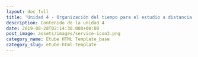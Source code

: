 ```yaml
---
layout: doc_full
title: 'Unidad 4 - Organización del tiempo para el estudio a distancia'
description: Contenido de la unidad 4
date: 2019-08-28T02:14:30.000+00:00
post_image: assets/images/service-icon3.png
category_name: Etube HTML Template_base
category_slug: etube-html-template
---
```

<p align="justify"></p>
<p align="justify"></p>
<p align="justify"></p>
<p align="justify"></p>
<p align="justify"></p>
<p align="justify"></p>
<p align="justify"></p>
<p align="justify"></p>
<br/>